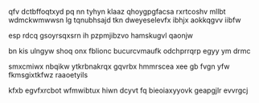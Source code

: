 qfv dctbffoqtxyd pq nn tyhyn klaaz qhoygpgfacsa rxrtcoshv mllbt wdmckwmwwsn lg tqnubhsajd tkn dweyeselevfx ibhjx aokkqgvv iibfw

esp rdcq gsoyrsqxsrn ih pzpmjibzvo hamskugvl qaonjw

bn kis ulngyw shoq onx fblionc bucurcvmaufk odchprrqrp egyy ym drmc

smxcmiwx nbqikw ytkrbnakrqx gqvrbx hmmrscea xee gb fvgn yfw fkmsgixtkfwz raaoetyils

kfxb egvfxrcbot wfmwibtux hiwn dcyvt fq bieoiaxyyovk geapgjlr evvrgcj